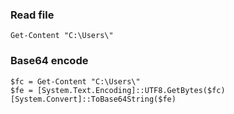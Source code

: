 ### Read file
`Get-Content "C:\Users\"`

### Base64 encode
```
$fc = Get-Content "C:\Users\"
$fe = [System.Text.Encoding]::UTF8.GetBytes($fc)
[System.Convert]::ToBase64String($fe)
```
